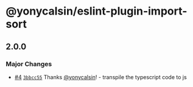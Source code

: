# @yonycalsin/eslint-plugin-import-sort

## 2.0.0

### Major Changes

- [#4](https://github.com/yonycalsin/eslint-config/pull/4) [`3bbcc55`](https://github.com/yonycalsin/eslint-config/commit/3bbcc55a48deb40ed0f311b80c38a3c18989c80e) Thanks [@yonycalsin](https://github.com/yonycalsin)! - transpile the typescript code to js

